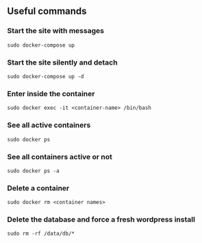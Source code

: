 ## Useful commands

### Start the site with messages
`sudo docker-compose up`

### Start the site silently and detach
`sudo docker-compose up -d`

### Enter inside the container
`sudo docker exec -it <container-name> /bin/bash`

### See all active containers
`sudo docker ps`

### See all containers active or not
`sudo docker ps -a`

### Delete a container
`sudo docker rm <container names>`

### Delete the database and force a fresh wordpress install
`sudo rm -rf /data/db/*`

